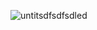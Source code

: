 
![untitsdfsdfsdled](https://github.com/user-attachments/assets/cdc8d6ad-1c62-4539-b47c-3bd59f6146c4)
